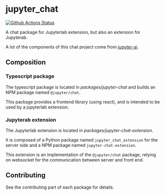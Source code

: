 # jupyter_chat

[![Github Actions Status](https://github.com/QuantStack/jupyter-chat/workflows/Build/badge.svg)](https://github.com/QuantStack/jupyter-chat/actions/workflows/build.yml)

A chat package for Jupyterlab extension, but also an extension for Jupyterab.

A lot of the components of this chat project come from
[jupyter-ai](https://github.com/jupyterlab/jupyter-ai).

## Composition

### Typescript package

The typescript package is located in *packages/jupyter-chat* and builds an NPM
package named `@jupyter/chat`.

This package provides a frontend library (using react), and is intended to be
used by a jupyterlab extension.

### Jupyterab extension

The Jupyterlab extension is located in *packages/jupyter-chat-extension*.

It is composed of a Python package named `jupyter_chat_extension`
for the server side and a NPM package named `jupyter-chat-extension`.

This extension is an implementation of the `@jupyter/chat` package, relying on
websocket for the communication between server and front end.

## Contributing

See the contributing part of each package for details.
